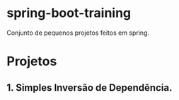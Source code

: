 # spring-boot-training
Conjunto de pequenos projetos feitos em spring.

# Projetos
## 1. Simples Inversão de Dependência.
